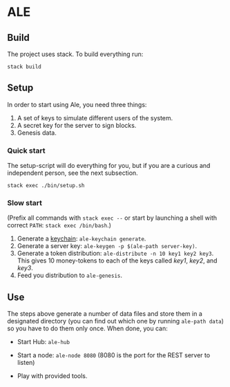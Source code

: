 ALE
====

Build
------

The project uses stack. To build everything run:

```text
stack build
```

Setup
------

In order to start using Ale, you need three things:

1. A set of keys to simulate different users of the system.
2. A secret key for the server to sign blocks.
3. Genesis data.

### Quick start

The setup-script will do everything for you, but if you are a curious
and independent person, see the next subsection.

```text
stack exec ./bin/setup.sh
```

### Slow start

(Prefix all commands with `stack exec --` or start by launching a shell with
correct `PATH`: `stack exec /bin/bash`.)

1. Generate a [keychain]: `ale-keychain generate`.
2. Generate a server key: `ale-keygen -p $(ale-path server-key)`.
3. Generate a token distribution: `ale-distribute -n 10 key1 key2 key3`.
   This gives 10 money-tokens to each of the keys called _key1_, _key2_, and _key3_.
4. Feed you distribution to `ale-genesis`.


Use
----

The steps above generate a number of data files and store them in a designated directory
(you can find out which one by running `ale-path data`) so you have to
do them only once. When done, you can:

* Start Hub: `ale-hub`
* Start a node: `ale-node 8080` (8080 is the port for the REST server to listen)
* Play with provided tools.


  [keychain]: /docs/dev/Tools.md#keychain
